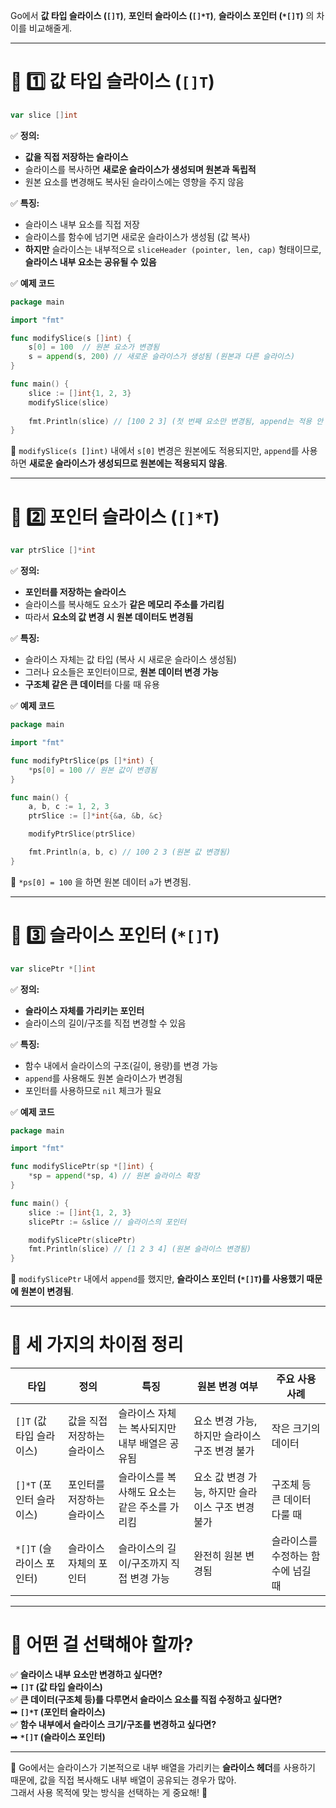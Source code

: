 Go에서 **값 타입 슬라이스 (`[]T`)**, **포인터 슬라이스 (`[]*T`)**, **슬라이스 포인터 (`*[]T`)** 의 차이를 비교해줄게.

---

# **🚀 1️⃣ 값 타입 슬라이스 (`[]T`)**
```go
var slice []int
```
✅ **정의:**
- **값을 직접 저장하는 슬라이스**
- 슬라이스를 복사하면 **새로운 슬라이스가 생성되며 원본과 독립적**
- 원본 요소를 변경해도 복사된 슬라이스에는 영향을 주지 않음

✅ **특징:**
- 슬라이스 내부 요소를 직접 저장
- 슬라이스를 함수에 넘기면 새로운 슬라이스가 생성됨 (값 복사)
- **하지만** 슬라이스는 내부적으로 `sliceHeader (pointer, len, cap)` 형태이므로, **슬라이스 내부 요소는 공유될 수 있음**

✅ **예제 코드**
```go
package main

import "fmt"

func modifySlice(s []int) {
    s[0] = 100  // 원본 요소가 변경됨
    s = append(s, 200) // 새로운 슬라이스가 생성됨 (원본과 다른 슬라이스)
}

func main() {
    slice := []int{1, 2, 3}
    modifySlice(slice)
    
    fmt.Println(slice) // [100 2 3] (첫 번째 요소만 변경됨, append는 적용 안 됨)
}
```
📌 `modifySlice(s []int)` 내에서 `s[0]` 변경은 원본에도 적용되지만, `append`를 사용하면 **새로운 슬라이스가 생성되므로 원본에는 적용되지 않음**.

---

# **🚀 2️⃣ 포인터 슬라이스 (`[]*T`)**
```go
var ptrSlice []*int
```
✅ **정의:**
- **포인터를 저장하는 슬라이스**
- 슬라이스를 복사해도 요소가 **같은 메모리 주소를 가리킴**
- 따라서 **요소의 값 변경 시 원본 데이터도 변경됨**

✅ **특징:**
- 슬라이스 자체는 값 타입 (복사 시 새로운 슬라이스 생성됨)
- 그러나 요소들은 포인터이므로, **원본 데이터 변경 가능**
- **구조체 같은 큰 데이터**를 다룰 때 유용

✅ **예제 코드**
```go
package main

import "fmt"

func modifyPtrSlice(ps []*int) {
    *ps[0] = 100 // 원본 값이 변경됨
}

func main() {
    a, b, c := 1, 2, 3
    ptrSlice := []*int{&a, &b, &c}

    modifyPtrSlice(ptrSlice)

    fmt.Println(a, b, c) // 100 2 3 (원본 값 변경됨)
}
```
📌 `*ps[0] = 100` 을 하면 원본 데이터 `a`가 변경됨.

---

# **🚀 3️⃣ 슬라이스 포인터 (`*[]T`)**
```go
var slicePtr *[]int
```
✅ **정의:**
- **슬라이스 자체를 가리키는 포인터**
- 슬라이스의 길이/구조를 직접 변경할 수 있음

✅ **특징:**
- 함수 내에서 슬라이스의 구조(길이, 용량)를 변경 가능
- `append`를 사용해도 원본 슬라이스가 변경됨
- 포인터를 사용하므로 `nil` 체크가 필요

✅ **예제 코드**
```go
package main

import "fmt"

func modifySlicePtr(sp *[]int) {
    *sp = append(*sp, 4) // 원본 슬라이스 확장
}

func main() {
    slice := []int{1, 2, 3}
    slicePtr := &slice // 슬라이스의 포인터

    modifySlicePtr(slicePtr)
    fmt.Println(slice) // [1 2 3 4] (원본 슬라이스 변경됨)
}
```
📌 `modifySlicePtr` 내에서 `append`를 했지만, **슬라이스 포인터 (`*[]T`)를 사용했기 때문에 원본이 변경됨**.

---

# **🚀 세 가지의 차이점 정리**
| 타입 | 정의 | 특징 | 원본 변경 여부 | 주요 사용 사례 |
|------|------|------|------|------|
| `[]T` (값 타입 슬라이스) | 값을 직접 저장하는 슬라이스 | 슬라이스 자체는 복사되지만 내부 배열은 공유됨 | 요소 변경 가능, 하지만 슬라이스 구조 변경 불가 | 작은 크기의 데이터 |
| `[]*T` (포인터 슬라이스) | 포인터를 저장하는 슬라이스 | 슬라이스를 복사해도 요소는 같은 주소를 가리킴 | 요소 값 변경 가능, 하지만 슬라이스 구조 변경 불가 | 구조체 등 큰 데이터 다룰 때 |
| `*[]T` (슬라이스 포인터) | 슬라이스 자체의 포인터 | 슬라이스의 길이/구조까지 직접 변경 가능 | 완전히 원본 변경됨 | 슬라이스를 수정하는 함수에 넘길 때 |

---

# **🚀 어떤 걸 선택해야 할까?**
✅ **슬라이스 내부 요소만 변경하고 싶다면?**  
➡ **`[]T` (값 타입 슬라이스)**  
✅ **큰 데이터(구조체 등)를 다루면서 슬라이스 요소를 직접 수정하고 싶다면?**  
➡ **`[]*T` (포인터 슬라이스)**  
✅ **함수 내부에서 슬라이스 크기/구조를 변경하고 싶다면?**  
➡ **`*[]T` (슬라이스 포인터)**

---

📌 Go에서는 슬라이스가 기본적으로 내부 배열을 가리키는 **슬라이스 헤더**를 사용하기 때문에, 값을 직접 복사해도 내부 배열이 공유되는 경우가 많아.  
그래서 사용 목적에 맞는 방식을 선택하는 게 중요해! 🚀